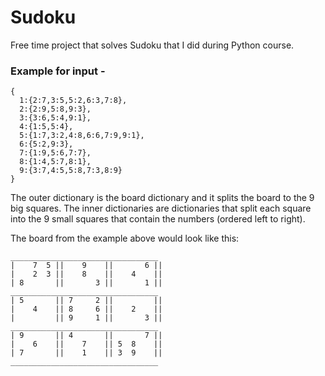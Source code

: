 # Sudoku
Free time project that solves Sudoku that I did during Python course.



### Example for input - 

```
{
  1:{2:7,3:5,5:2,6:3,7:8},
  2:{2:9,5:8,9:3},
  3:{3:6,5:4,9:1},
  4:{1:5,5:4},
  5:{1:7,3:2,4:8,6:6,7:9,9:1},
  6:{5:2,9:3},
  7:{1:9,5:6,7:7},
  8:{1:4,5:7,8:1},
  9:{3:7,4:5,5:8,7:3,8:9}
}
```
The outer dictionary is the board dictionary and it splits the board to the 9 big squares.
The inner dictionaries are dictionaries that split each square into the 9 small squares that contain the numbers (ordered left to right).

The board from the example above would look like this:
```
_________________________________
|    7  5 ||    9    ||       6 ||
|    2  3 ||    8    ||    4    ||
| 8       ||       3 ||       1 ||
_________________________________
| 5       || 7     2 ||         ||
|    4    || 8     6 ||    2    ||
|         || 9     1 ||       3 ||
_________________________________
| 9       || 4       ||       7 ||
|    6    ||    7    || 5  8    ||
| 7       ||    1    || 3  9    ||
_________________________________
```
